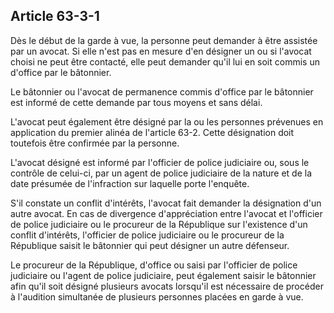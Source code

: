 Article 63-3-1
----
Dès le début de la garde à vue, la personne peut demander à être assistée par un
avocat. Si elle n'est pas en mesure d'en désigner un ou si l'avocat choisi ne
peut être contacté, elle peut demander qu'il lui en soit commis un d'office par
le bâtonnier.

Le bâtonnier ou l'avocat de permanence commis d'office par le bâtonnier est
informé de cette demande par tous moyens et sans délai.

L'avocat peut également être désigné par la ou les personnes prévenues en
application du premier alinéa de l'article 63-2. Cette désignation doit
toutefois être confirmée par la personne.

L'avocat désigné est informé par l'officier de police judiciaire ou, sous le
contrôle de celui-ci, par un agent de police judiciaire de la nature et de la
date présumée de l'infraction sur laquelle porte l'enquête.

S'il constate un conflit d'intérêts, l'avocat fait demander la désignation d'un
autre avocat. En cas de divergence d'appréciation entre l'avocat et l'officier
de police judiciaire ou le procureur de la République sur l'existence d'un
conflit d'intérêts, l'officier de police judiciaire ou le procureur de la
République saisit le bâtonnier qui peut désigner un autre défenseur.

Le procureur de la République, d'office ou saisi par l'officier de police
judiciaire ou l'agent de police judiciaire, peut également saisir le bâtonnier
afin qu'il soit désigné plusieurs avocats lorsqu'il est nécessaire de procéder à
l'audition simultanée de plusieurs personnes placées en garde à vue.
